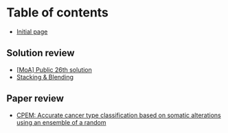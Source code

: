 # Table of contents

* [Initial page](README.md)

## Solution review

* [\[MoA\] Public 26th solution](solution-review/moa-public-26th-solution.md)
* [Stacking & Blending](solution-review/untitled.md)

## Paper review

* [CPEM: Accurate cancer type classification based on somatic alterations using an ensemble of a random](paper-review/cpem-accurate-cancer-type-classification-based-on-somatic-alterations-using-an-ensemble-of-a-random.md)

